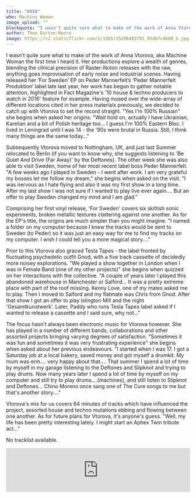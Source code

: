 ```yaml
---
title: "0058"
who: Machine Woman
image_upload: ""
blockquote: "I wasn't quite sure what to make of the work of Anna Vtorova, aka Machine Woman the first time I heard it. Her productions explore a wealth of genres, blending the clinical precision of Raster-Noton releases with the raw, anything goes improvisation of early noise and industrial scenes. Having released her ‘For Sweden’ EP on Peder Mannerfelt’s ‘Peder Mannerfelt Produktion’ label late last year, her work has begun to gather notable attention, highlighted in Fact Magazine's '10 house & techno producers to watch in 2016' feature for example. "
author: Theo Darton-Moore
image: https://c2.staticflickr.com/2/1565/25206483791_95dbfc4b80_b.jpg
---
```

I wasn't quite sure what to make of the work of Anna Vtorova, aka Machine Woman the first time I heard it. Her productions explore a wealth of genres, blending the clinical precision of Raster-Noton releases with the raw, anything goes improvisation of early noise and industrial scenes. Having released her ‘For Sweden’ EP on Peder Mannerfelt’s ‘Peder Mannerfelt Produktion’ label late last year, her work has begun to gather notable attention, highlighted in Fact Magazine's '10 house & techno producers to watch in 2016' feature for example. Having mused over the wide-array of different locations cited in her press materials previously, we decided to catch up with Vtorova to set the record straight. "Yes I'm 100% Russian" she begins when asked her origins. "Wait hold on, actually I have Ukrainian, Karelian and a bit of Polish heritage too...  I guess I'm 100% Eastern Bloc. I lived in Leningrad until I was 14 - the '90s were brutal in Russia. Still, I think many things are the same today..."

Subsequently Vtorova moved to Nottingham, UK, and just last Summer relocated to Berlin (if you want to know why, she suggests listening to 'Be Quiet And Drive (Far Away)' by the Deftones). The other week she was also able to visit Sweden, home of her most recent label boss Peder Mannerfelt. "A few weeks ago I played in Sweden - I went after work. I am very grateful my bosses let me follow my dream," she begins when asked on the visit. "I was nervous as I hate flying and also it was my first show in a long time. After my last show I was not sure if I wanted to play live ever again.... But an offer to play Sweden changed my mind and I am glad."

Comprising her first vinyl release, 'For Sweden' covers six skittish sonic experiments, broken metallic textures clattering against one another. As for the EP's title, the origins are much simpler than you might imagine. "I named a folder on my computer because I knew the tracks would be sent to Sweden (to Peder) so it was just an easy way for me to find my tracks on my computer. I wish I could tell you a more magical story...."

Prior to this Vtorova also graced Tesla Tapes - the label fronted by fluctuating psychedelic outfit Gnod, with a five track cassette of decidedly more noisey explorations.  "We played a show together in London when I was in Female Band (one of my other projects)" she begins when quizzed on her interactions with the collective. "A couple of years later I played this abandoned warehouse in Manchester or Salford... It was a pretty extreme place with part of the roof missing. Kenny Love, one of my mates asked me to play. Then I moved to Salford and my flatmate was Chris from Gnod. After that show I got an offer to play Islington Mill and the night 'Gesamtkunstwerk'. Later, Paddy who runs Tesla Tapes label asked if I wanted to release a cassette and I said sure, why not..."

The focus hasn't always been electronic music for Vtorova however. She has played in a number of different bands, collaborations and other assorted projects bringing varying degrees of satisfaction. "Sometimes it was fun and sometimes it was very frustrating experience" she begins when asked about her previous endeavours. "I started when I was 17. I got a Saturday job at a local bakery, saved money and got myself a drumkit. My mum was erm.... very happy about that.... That summer I spend a lot of time by myself in my garage listening to the Deftones and Slipknot and trying to play drums. Now many years later I spend a lot of time by myself on my computer and still try to play drums....(machines), and still listen to Slipknot and Deftones... Chino Moreno once sang one of The Cure songs to me but that's another story...."

Vtorova's mix for us covers 64 minutes of tracks which have influenced the project, assorted house and techno mutations ebbing and flowing between one another. As for future plans for Vtorova, it's anyone's guess. "Well, my life has been pretty interesting lately. I might start an Aphex Twin tribute act..."

No tracklist available.

<iframe width="100%" height="120" src="https://www.mixcloud.com/widget/iframe/?feed=https%3A%2F%2Fwww.mixcloud.com%2Fstraylandings%2F0058-machine-woman%2F&hide_cover=1&hide_artwork=1" frameborder="0"></iframe>